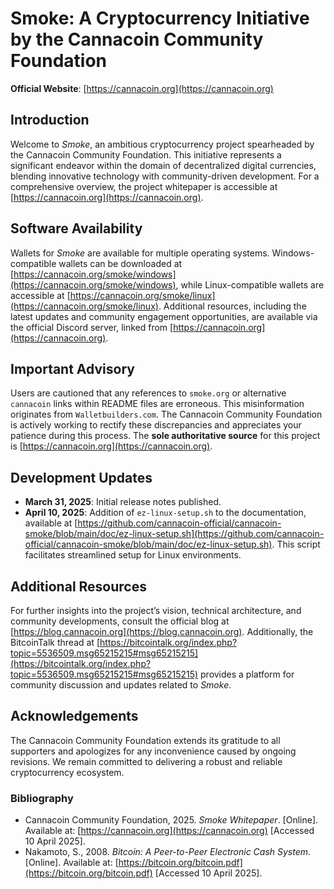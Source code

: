 # Smoke: A Cryptocurrency Initiative by the Cannacoin Community Foundation

**Official Website**: [https://cannacoin.org](https://cannacoin.org)

## Introduction
Welcome to *Smoke*, an ambitious cryptocurrency project spearheaded by the Cannacoin Community Foundation. This initiative represents a significant endeavor within the domain of decentralized digital currencies, blending innovative technology with community-driven development. For a comprehensive overview, the project whitepaper is accessible at [https://cannacoin.org](https://cannacoin.org).

## Software Availability
Wallets for *Smoke* are available for multiple operating systems. Windows-compatible wallets can be downloaded at [https://cannacoin.org/smoke/windows](https://cannacoin.org/smoke/windows), while Linux-compatible wallets are accessible at [https://cannacoin.org/smoke/linux](https://cannacoin.org/smoke/linux). Additional resources, including the latest updates and community engagement opportunities, are available via the official Discord server, linked from [https://cannacoin.org](https://cannacoin.org).

## Important Advisory
Users are cautioned that any references to `smoke.org` or alternative `cannacoin` links within README files are erroneous. This misinformation originates from `Walletbuilders.com`. The Cannacoin Community Foundation is actively working to rectify these discrepancies and appreciates your patience during this process. The **sole authoritative source** for this project is [https://cannacoin.org](https://cannacoin.org).

## Development Updates
- **March 31, 2025**: Initial release notes published.  
- **April 10, 2025**: Addition of `ez-linux-setup.sh` to the documentation, available at [https://github.com/cannacoin-official/cannacoin-smoke/blob/main/doc/ez-linux-setup.sh](https://github.com/cannacoin-official/cannacoin-smoke/blob/main/doc/ez-linux-setup.sh). This script facilitates streamlined setup for Linux environments.

## Additional Resources
For further insights into the project’s vision, technical architecture, and community developments, consult the official blog at [https://blog.cannacoin.org](https://blog.cannacoin.org). Additionally, the BitcoinTalk thread at [https://bitcointalk.org/index.php?topic=5536509.msg65215215#msg65215215](https://bitcointalk.org/index.php?topic=5536509.msg65215215#msg65215215) provides a platform for community discussion and updates related to *Smoke*.

## Acknowledgements
The Cannacoin Community Foundation extends its gratitude to all supporters and apologizes for any inconvenience caused by ongoing revisions. We remain committed to delivering a robust and reliable cryptocurrency ecosystem.

### Bibliography
- Cannacoin Community Foundation, 2025. *Smoke Whitepaper*. [Online]. Available at: [https://cannacoin.org](https://cannacoin.org) [Accessed 10 April 2025].  
- Nakamoto, S., 2008. *Bitcoin: A Peer-to-Peer Electronic Cash System*. [Online]. Available at: [https://bitcoin.org/bitcoin.pdf](https://bitcoin.org/bitcoin.pdf) [Accessed 10 April 2025].